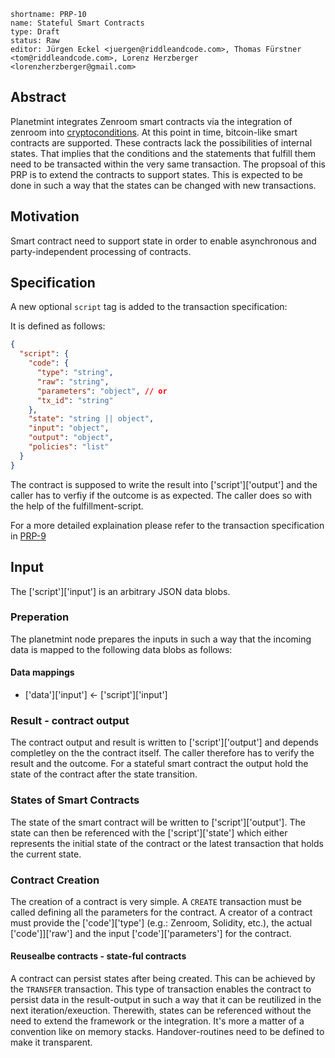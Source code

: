 ```
shortname: PRP-10
name: Stateful Smart Contracts
type: Draft
status: Raw
editor: Jürgen Eckel <juergen@riddleandcode.com>, Thomas Fürstner <tom@riddleandcode.com>, Lorenz Herzberger <lorenzherzberger@gmail.com>
```

## Abstract
Planetmint integrates Zenroom smart contracts via the integration of zenroom into [cryptoconditions](https://github.com/planetmint/cryptoconditions).
At this point in time, bitcoin-like smart contracts are supported. These contracts lack the possibilities of internal states. That implies that the conditions and the statements that fulfill them need to be transacted within the very same transaction.
The propsoal of this PRP is to extend the contracts to support states. This is expected to be done in such a way that the states can be changed with new transactions.


## Motivation
Smart contract need to support state in order to enable asynchronous and party-independent processing of contracts.

## Specification
A new optional `script` tag is added to the transaction specification:

It is defined as follows:
```json
{
  "script": {
    "code": {
      "type": "string",
      "raw": "string",
      "parameters": "object", // or
      "tx_id": "string"
    },
    "state": "string || object",
    "input": "object",
    "output": "object",
    "policies": "list"
  }
}
```

The contract is supposed to write the result into ['script']['output'] and the caller has to verfiy if the outcome is as expected. The caller does so with the help of the fulfillment-script.

For a more detailed explaination please refer to the transaction specification in [PRP-9](../9)

## Input
The ['script']['input'] is an arbitrary JSON data blobs. 

### Preperation
The planetmint node prepares the inputs in such a way that the incoming data is mapped to the following data blobs as follows:

#### Data mappings
* ['data']['input']        <- ['script']['input']

### Result - contract output
The contract output and result is written to ['script']['output'] and depends completley on the the contract itself. The caller therefore has to verify the result and the outcome. For a stateful smart contract the output hold the state of the contract after the state transition.  

### States of Smart Contracts
The state of the smart contract will be written to ['script']['output']. The state can then be referenced with the ['script']['state'] which either represents the initial state of the contract or the latest transaction that holds the current state.

### Contract Creation
The creation of a contract is very simple. A `CREATE` transaction must be called defining all the parameters for the contract. A creator of a contract must provide the ['code']['type'] (e.g.: Zenroom, Solidity, etc.), the actual ['code']]['raw'] and the input ['code']['parameters'] for the contract.

#### Reusealbe contracts - state-ful contracts
A contract can persist states after being created. This can be achieved by the `TRANSFER` transaction. This type of transaction enables the contract to persist data in the result-output in such a way that it can be reutilized in the next iteration/exeuction. Therewith, states can be referenced without the need to extend the framework or the integration. It's more a matter of a convention like on memory stacks. Handover-routines need to be defined to make it transparent.
